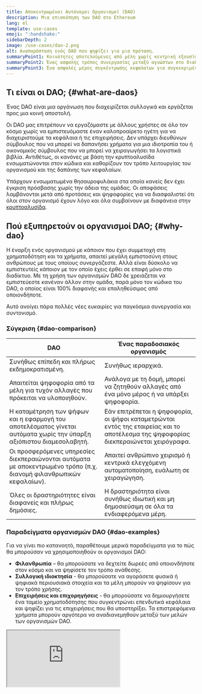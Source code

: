 ```yaml
---
title: Αποκεντρωμένοι Αυτόνομοι Οργανισμοί (DAO)
description: Μια επισκόπηση των DAO στο Ethereum
lang: el
template: use-cases
emoji: ":handshake:"
sidebarDepth: 2
image: /use-cases/dao-2.png
alt: Αναπαράσταση ενός DAO που ψηφίζει για μια πρόταση.
summaryPoint1: Κοινότητες αποτελούμενες από μέλη χωρίς κεντρική εξουσία.
summaryPoint2: Ένας ασφαλής τρόπος συνεργασίας μεταξύ αγνώστων στο διαδίκτυο.
summaryPoint3: Ένα ασφαλές μέρος συγκέντρωσης κεφαλαίων για συγκεκριμένο σκοπό.
---
```


## Τι είναι οι DAO; {#what-are-daos}

Ένας DAO είναι μια οργάνωση που διαχειρίζεται συλλογικά και εργάζεται προς μια κοινή αποστολή.

Οι DAO μας επιτρέπουν να εργαζόμαστε με άλλους χρήστες σε όλο τον κόσμο χωρίς να εμπιστευόμαστε έναν καλοπροαίρετο ηγέτη για να διαχειριστούμε τα κεφάλαια ή τις επιχειρήσεις. Δεν υπάρχει διευθύνων σύμβουλος που να μπορεί να δαπανήσει χρήματα για μια ιδιοτροπία του ή οικονομικός σύμβουλος που να μπορεί να χειραγωγήσει τα λογιστικά βιβλία. Αντιθέτως, οι κανόνες με βάση την κρυπτοαλυσίδα ενσωματώνονται στον κώδικα και καθορίζουν τον τρόπο λειτουργίας του οργανισμού και της δαπάνης των κεφαλαίων.

Υπάρχουν ενσωματωμένα θησαυροφυλάκια στα οποία κανείς δεν έχει έγκριση πρόσβασης χωρίς την άδεια της ομάδας. Οι αποφάσεις λαμβάνονται μετά από προτάσεις και ψηφοφορίες για να διασφαλιστεί ότι όλοι στον οργανισμό έχουν λόγο και όλα συμβαίνουν με διαφάνεια στην [κρυπτοαλυσίδα](/glossary/#on-chain).

## Πού εξυπηρετούν οι οργανισμοί DAO; {#why-dao}

Η έναρξη ενός οργανισμού με κάποιον που έχει συμμετοχή στη χρηματοδότηση και τα χρήματα, απαιτεί μεγάλη εμπιστοσύνη στους ανθρώπους με τους οποίους συνεργάζεστε. Αλλά είναι δύσκολο να εμπιστευτείς κάποιον με τον οποίο έχεις έρθει σε επαφή μόνο στο διαδίκτυο. Με τη χρήση των οργανισμών DAO δε χρειάζεται να εμπιστεύεστε κανέναν άλλον στην ομάδα, παρά μόνο τον κώδικα του DAO, ο οποίος είναι 100% διαφανής και επαληθεύσιμος από οποιονδήποτε.

Αυτό ανοίγει πάρα πολλές νέες ευκαιρίες για παγκόσμια συνεργασία και συντονισμό.

### Σύγκριση {#dao-comparison}

| DAO                                                                                                                  | Ένας παραδοσιακός οργανισμός                                                                                                         |
| -------------------------------------------------------------------------------------------------------------------- | ------------------------------------------------------------------------------------------------------------------------------------ |
| Συνήθως επίπεδη και πλήρως εκδημοκρατισμένη.                                                                         | Συνήθως ιεραρχικά.                                                                                                                   |
| Απαιτείται ψηφοφορία από τα μέλη για τυχόν αλλαγές που πρόκειται να υλοποιηθούν.                                     | Ανάλογα με τη δομή, μπορεί να ζητηθούν αλλαγές από ένα μόνο μέρος ή να υπάρξει ψηφοφορία.                                            |
| Η καταμέτρηση των ψήφων και η εφαρμογή του αποτελέσματος γίνεται αυτόματα χωρίς την ύπαρξη αξιόπιστου διαμεσολαβητή. | Εάν επιτρέπεται η ψηφοφορία, οι ψήφοι καταμετρώνται εντός της εταιρείας και το αποτέλεσμα της ψηφοφορίας διεκπεραιώνεται χειρόγραφα. |
| Οι προσφερόμενες υπηρεσίες διεκπεραιώνονται αυτόματα με αποκεντρωμένο τρόπο (π.χ. διανομή φιλανθρωπικών κεφαλαίων).  | Απαιτεί ανθρώπινο χειρισμό ή κεντρικά ελεγχόμενη αυτοματοποίηση, ευάλωτη σε χειραγώγηση.                                             |
| Όλες οι δραστηριότητες είναι διαφανείς και πλήρως δημόσιες.                                                          | Η δραστηριότητα είναι συνήθως ιδιωτική και μη δημοσιεύσιμη σε όλα τα ενδιαφερόμενα μέρη.                                             |

### Παραδείγματα οργανισμών DAO {#dao-examples}

Για να γίνει πιο κατανοητό, παραθέτουμε μερικά παραδείγματα για το πώς θα μπορούσαν να χρησιμοποιηθούν οι οργανισμοί DAO:

- **Φιλανθρωπία** – θα μπορούσατε να δεχτείτε δωρεές από οποιονδήποτε στον κόσμο και να ψηφίσετε τον τρόπο ανάθεσης.
- **Συλλογική ιδιοκτησία** - θα μπορούσατε να αγοράσετε φυσικά ή ψηφιακά περιουσιακά στοιχεία και τα μέλη μπορούν να ψηφίσουν για τον τρόπο χρήσης.
- **Επιχειρήσεις και επιχορηγήσεις** - θα μπορούσατε να δημιουργήσετε ένα ταμείο χρηματοδότησης που συγκεντρώνει επενδυτικά κεφάλαια και ψηφίζει για τις επιχειρήσεις που θα υποστηρίξει. Τα επιστρεφόμενα χρήματα μπορούν αργότερα να αναδιανεμηθούν μεταξύ των μελών των οργανισμών DAO.

<iframe src="https://embed.ted.com/talks/lang/en/scott_fitsimones_could_a_dao_build_the_next_great_city" ></p>

<h2 id="how-daos-work" spaces-before="0">
  Πώς λειτουργούν οι DAO;
</h2>

<p spaces-before="0">
  Η ραχοκοκαλιά ενός DAO είναι το <a href="/glossary/#smart-contract">έξυπνο συμβόλαιο</a> του, το οποίο ορίζει τους κανόνες του οργανισμού και κατέχει το θησαυροφυλάκιο της ομάδας. Μόλις το συμβόλαιο δημοσιευτεί στο Ethereum, κανείς δεν μπορεί να αλλάξει τους κανόνες εκτός από μια ψηφοφορία. Αν κάποιος προσπαθήσει να τροποποιήσει κάτι που δεν καλύπτεται από τους κανόνες και τη λογική του κώδικα, θα αποτύχει. Και επειδή ο θησαυρός του καθορίζεται επίσης από το έξυπνο συμβόλαιό του, σημαίνει ότι κανείς δεν μπορεί να σπαταλήσει τα χρήματα χωρίς την έγκριση της ομάδας. Αυτό σημαίνει ότι οι DAO δε χρειάζονται κεντρική εξουσία. Αντιθέτως, η ομάδα λαμβάνει συλλογικές αποφάσεις και οι πληρωμές εγκρίνονται αυτόματα μετά από ψηφοφορία.
</p>

<p spaces-before="0">
  Αυτό είναι δυνατό επειδή τα έξυπνα συμβόλαια είναι απαραβίαστα μόλις δημοσιευτούν στο Ethereum. Δεν μπορείτε απλά να επεξεργαστείτε τον κώδικα (τους κανόνες των DAO) χωρίς να το προσέξει κανείς επειδή όλα είναι δημόσια.
</p>

<h2 id="ethereum-and-daos" spaces-before="0">
  Το Ethereum και οι DAO
</h2>

<p spaces-before="0">
  Το Ethereum είναι το ιδανικό θεμέλιο για DAO για διάφορους λόγους:
</p>

<ul>
  <li>
    Η συναίνεση του Ethereum είναι αποκεντρωμένη και έχει εδραιωθεί αρκετά ώστε οι οργανισμοί να εμπιστεύονται το δίκτυο.
  </li>
  <li>
    Ο κώδικας του έξυπνου συμβολαίου δεν μπορεί να τροποποιηθεί από τη στιγμή που θα δημοσιευθεί, ακόμη και από τους ιδιοκτήτες του. Αυτό επιτρέπει στον DAO να λειτουργεί σύμφωνα με τους κανόνες με τους οποίους έχει προγραμματιστεί.
  </li>
  <li>
    Τα έξυπνα συμβόλαια μπορούν να στέλνουν/λαμβάνουν κεφάλαια. Χωρίς αυτά θα χρειαζόσασταν έναν έμπιστο ενδιάμεσο για να διαχειριστείτε τα κεφάλαια της ομάδας.
  </li>
  <li>
    Η κοινότητα του Ethereum έχει αποδειχθεί ότι είναι ποιο συνεργατική παρά ανταγωνιστική, επιτρέποντας την ταχεία εμφάνιση βέλτιστων πρακτικών και συστημάτων υποστήριξης.
  </li>
</ul>

<h2 id="dao-governance" spaces-before="0">
  Διακυβέρνηση DAO
</h2>

<p spaces-before="0">
  Υπάρχουν πολλές σκέψεις κατά τη διοίκηση ενός DAO, όπως ο τρόπος με τον οποίο λειτουργεί η ψηφοφορία και οι προτάσεις.
</p>

<h3 id="governance-delegation" spaces-before="0">
  Αντιπροσωπεία
</h3>

<p spaces-before="0">
  Αντιπροσωπεία είναι σαν η εκδοχή σε DAO της αντιπροσωπευτικής δημοκρατίας. Οι κάτοχοι των ψηφιακών στοιχείων εκχωρούν ψήφους σε χρήστες που ορίζουν τους εαυτούς τους και δεσμεύονται να διαχειρίζονται το πρωτόκολλο και να παραμένουν ενημερωμένοι.
</p>

<h4 id="governance-example" spaces-before="0">
  Ένα δημοφιλές παράδειγμα
</h4>

<p spaces-before="0">
  <a href="https://claim.ens.domains/delegate-ranking">ENS</a> – Οι κάτοχοι ENS μπορούν να εκχωρήσουν τις ψήφους τους σε ενεργά μέλη της κοινότητας για να τους εκπροσωπούν.
</p>

<h3 id="governance-example" spaces-before="0">
  Αυτόματη διακυβέρνηση συναλλαγής
</h3>

<p spaces-before="0">
  Σε πολλούς DAO, οι συναλλαγές θα εκτελούνται αυτόματα εάν επιβεβαιωθεί η απαρτία μελών.
</p>

<h4 id="governance-example" spaces-before="0">
  Ένα δημοφιλές παράδειγμα
</h4>

<p spaces-before="0">
  <a href="https://nouns.wtf">Nouns</a> – Στο Nouns DAO, μια συναλλαγή εκτελείται αυτόματα εφόσον επιτευχθεί απαρτία των ψήφων και επικράτηση αυτών με πλειοψηφία, όσο δεν υπάρχει βέτο από τους ιδρυτές.
</p>

<h3 id="governance-example" spaces-before="0">
  Διακυβέρνηση πολλαπλών υπογραφών
</h3>

<p spaces-before="0">
  Καθώς οι DAOs μπορεί να έχουν χιλιάδες μέλη που ψηφίζουν, τα κεφάλαια μπορούν να διατηρούνται σε ένα <a href="/glossary/#wallet">πορτοφόλι</a> που μοιράζονται 5-20 ενεργά μέλη της κοινότητας που είναι αξιόπιστα και συνήθως doxxed (δημόσιες ταυτότητες γνωστές στην κοινότητα). Μετά την ψηφοφορία, οι <a href="/glossary/#multisig">εξουσιοδοτημένοι</a> υπογράφοντες εκτελούν τη βούληση της κοινότητας.
</p>

<h2 id="dao-laws" spaces-before="0">
  Νομοθεσία DAO
</h2>

<p spaces-before="0">
  Το 1977, το Wyoming εφηύρε την LLC, η οποία προστατεύει τους επιχειρηματίες και περιορίζει την ευθύνη τους. Πιο πρόσφατα, πρωτοστάτησαν στο νόμο DAO που θεσπίζει το νομικό καθεστώς για τους DAO. Επί του παρόντος το Wyoming, το Vermont και οι Παρθένοι Νήσοι διαθέτουν DAO νόμους σε κάποια μορφή.
</p>

<h3 id="law-example" spaces-before="0">
  Ένα δημοφιλές παράδειγμα
</h3>

<p spaces-before="0">
  <a href="https://citydao.io">CityDAO</a> – Η CityDAO χρησιμοποίησε το νόμο DAO του Wyoming για να αγοράσει 40 στρέμματα γης κοντά στο Εθνικό Πάρκο Yellowstone.
</p>

<h2 id="dao-membership" spaces-before="0">
  Μέλη DAO
</h2>

<p spaces-before="0">
  Υπάρχουν διάφοροι τύποι συμμετοχής μελών στους οργανισμούς DAO. Ο τύπος μέλους καθορίζει τον τρόπο συμμετοχής στις ψηφοφορίες αλλά και άλλα χαρακτηριστικά της συμμετοχής στον οργανισμό DAO.
</p>

<h3 id="token-based-membership" spaces-before="0">
  Συμμετοχή βασισμένη σε ψηφιακό στοιχείο
</h3>

<p spaces-before="0">
  Συνήθως <a href="/glossary/#permissionless">χωρίς άδειες</a>, ανάλογα με το ψηφιακό στοιχείο που χρησιμοποιείται. Κυρίως αυτά τα ψηφιακά στοιχεία διακυβέρνησης μπορούν να αποτελέσουν αντικείμενο ανταλλαγής χωρίς ανάγκη άδειας σε ένα <a href="/glossary/#dex">αποκεντρωμένο ανταλλακτήριο</a>. Άλλα πρέπει να αποκτώνται με την παροχή ρευστότητας ή με κάποια άλλη «απόδειξη εργασίας». Όπως και να χει, απλά κατέχοντας το ψηφιακό στοιχείο εγγυάται η πρόσβαση σε ψηφοφορίες.
</p>

<p spaces-before="0">
  <em x-id="4">Συνήθως χρησιμοποιείται για να καθοδηγούν ευρεία αποκεντρωμένα πρωτόκολλα και/ή ψηφιακά στοιχεία.</em>
</p>

<h4 id="token-example" spaces-before="0">
  Ένα δημοφιλές παράδειγμα
</h4>

<p spaces-before="0">
  <a href="https://makerdao.com">MakerDAO</a> – Το ψηφιακό στοιχείο του MakerDAO MKR είναι ευρέως διαθέσιμο σε αποκεντρωμένα ανταλλακτήρια και ο καθένας μπορεί να αγοράσει το δικαίωμα ψήφου στο μέλλον του πρωτοκόλλου Maker.
</p>

<h3 id="share-based-membership" spaces-before="0">
  Συμμετοχή βασισμένη σε μετοχές
</h3>

<p spaces-before="0">
  Οι DAO που βασίζονται σε μετοχές είναι περισσότερο χωρίς άδειες, αλλά ακόμα διατηρούνται ανοιχτοί. Κάθε υποψήφιο μέλος μπορεί να υποβάλει πρόταση για να ενταχθεί σε DAO, προσφέροντας συνήθως ένα συμβολικό ποσό ή εργασία. Ο αριθμός των μετοχών αντιπροσωπεύουν άμεσα τη δύναμη ψήφου και το ποσοστό ιδιοκτησίας. Τα μέλη μπορούν να αποχωρήσουν ανά πάσα στιγμή με το μερίδιο που τους αναλογεί, από το κοινό κεφάλαιο.
</p>

<p spaces-before="0">
  <em x-id="4">Συνήθως χρησιμοποιείται για πιο στενές και ανθρωποκεντρικές οργανώσεις, όπως τις φιλανθρωπικές οργανώσεις, τις συλλογικότητες των εργαζομένων και τους επενδυτικούς συλλόγους. Μπορεί επίσης να ρυθμίζει πρωτόκολλα και ψηφιακά στοιχεία.</em>
</p>

<h4 id="share-example" spaces-before="0">
  Ένα δημοφιλές παράδειγμα
</h4>

<p spaces-before="0">
  <a href="http://molochdao.com/">MolochDAO</a> – Το MolochDAO εστιάζει στη χρηματοδότηση έργων Ethereum. Απαιτούν μια πρόταση για την πρόσβαση μέλους, έτσι ώστε η ομάδα να μπορεί να αξιολογήσει αν υπάρχει η απαραίτητη εμπειρία και κεφάλαιο, για να προβεί όσο το δυνατόν σε ποιο σωστές αποφάσεις σχετικά με πιθανές χορηγίες. Δεν μπορείτε απλά να αγοράσετε πρόσβαση σε έναν DAO στην ανοικτή αγορά.
</p>

<h3 id="reputation-based-membership" spaces-before="0">
  Συμμετοχή που βασίζεται στη δημοσιότητα
</h3>

<p spaces-before="0">
  Η δημοσιότητα αποτελεί απόδειξη παρουσίας και παρέχει το δικαίωμα ψήφου στον DAO. Σε αντίθεση με τα μέλη σύμφωνα με τα ψηφιακά στοιχεία ή τις μετοχές τους, οι DAO που βασίζονται στη δημοσιότητα δε μεταβιβάζουν την ιδιοκτησία στους συμμετέχοντες. Η δημοσιότητα δεν μπορεί να αγοραστεί, να μεταβιβαστεί ή να εκχωρηθεί. Τα μέλη του DAO πρέπει να κερδίζουν τη φήμη τους μέσω της συμμετοχής τους. Η ψηφοφορία επί της αλυσίδας είναι χωρίς άδεια και τα μελλοντικά μέλη μπορούν ελεύθερα να υποβάλουν προτάσεις για να ενταχθούν σε DAO και να ζητήσουν να λάβουν δημοσιότητα και ψηφιακά στοιχεία ως ανταμοιβή σε αντάλλαγμα για τις συνεισφορές τους.
</p>

<p spaces-before="0">
  <em x-id="4">Συνήθως χρησιμοποιείται για την αποκεντρωμένη ανάπτυξη και διακυβέρνηση πρωτοκόλλων και <a href="/glossary/#dapp">dapp</a>, αλλά είναι κατάλληλο και για ένα ποικίλο σύνολο οργανισμών, όπως φιλανθρωπικές οργανώσεις, συλλογικότητες εργαζομένων, επενδυτικούς συλλόγους κλπ.</em>
</p>

<h4 id="reputation-example" spaces-before="0">
  Ένα δημοφιλές παράδειγμα
</h4>

<p spaces-before="0">
  <a href="https://DXdao.eth.link">DXdao</a> – Το DXdao είναι ένα παγκόσμιο κυρίαρχο συλλογικό κατασκεύασμα και καθοδηγεί αποκεντρωμένα πρωτόκολλα και εφαρμογές από το 2019. Αξιολογεί τη διακυβέρνηση που βασίζεται στη δημοσιότητα και την <a href="/glossary/#holographic-consensus">ολογραφική συναίνεση</a> για τον συντονισμό και τη διαχείριση των κεφαλαίων, πράγμα που σημαίνει ότι κανείς δεν μπορεί να αγοράσει την πορεία του για να επηρεάσει το μέλλον του.
</p>

<h2 id="join-start-a-dao" spaces-before="0">
  Εγγραφή / έναρξη DAO
</h2>

<h3 id="join-a-dao" spaces-before="0">
  Συμμετέχετε σε ένα DAO
</h3>

<ul>
  <li>
    <a href="/community/get-involved/#decentralized-autonomous-organizations-daos">Κοινότητα DAO στο Ethereum</a>
  </li>
  <li>
    <a href="https://app.daohaus.club/explore">Λίστα DAOHaus για DAO</a>
  </li>
  <li>
    <a href="https://www.tally.xyz">Tally.xyz λίστα των DAO</a>
  </li>
</ul>

<h3 id="start-a-dao" spaces-before="0">
  Ξεκινήστε ένα DAO
</h3>

<ul>
  <li>
    <a href="https://app.daohaus.club/summon">Επίκληση ενός DAO με DAOHaus</a>
  </li>
  <li>
    <a href="https://www.tally.xyz/add-a-dao">Ξεκινήστε Διακυβέρνηση DAO με το Tally</a>
  </li>
  <li>
    <a href="https://aragon.org/product">Δημιουργία ενός DAO βασισμένου στο Aragon</a>
  </li>
  <li>
    <a href="https://colony.io/">Ξεκινήστε μια αποικία</a>
  </li>
  <li>
    <a href="https://alchemy.daostack.io/daos/create">Δημιουργήστε έναν DAO με την ολογραφική συναίνεση του DAOstack</a>
  </li>
</ul>

<h2 id="further-reading" spaces-before="0">
  Περισσότερες πληροφορίες
</h2>

<h3 id="dao-articles" spaces-before="0">
  Άρθρα για DAO
</h3>

<ul>
  <li>
    <a href="https://aragon.org/dao">Τι είναι ένας DAO;</a> – <a href="https://aragon.org/">Aragon</a>
  </li>
  <li>
    <a href="https://wiki.metagame.wtf/docs/great-houses/house-of-daos">Οίκος των DAO</a> – <a href="https://wiki.metagame.wtf/">Metagame</a>
  </li>
  <li>
    <a href="https://daohaus.substack.com/p/-what-is-a-dao-and-what-is-it-for">Τι είναι ένας DAO και τι αφορά;</a> – <a href="https://daohaus.club/">DAOhaus</a>
  </li>
  <li>
    <a href="https://daohaus.substack.com/p/four-and-a-half-steps-to-start-a">Πώς να ξεκινήσετε έναν DAO-Powered Digital Community</a> – <a href="https://daohaus.club/">DAOhaus</a>
  </li>
  <li>
    <a href="https://coinmarketcap.com/alexandria/article/what-is-a-dao">Τι είναι ένας DAO;</a> – <a href="https://coinmarketcap.com">Coinmarketcap</a>
  </li>
  <li>
    <a href="https://medium.com/daostack/holographic-consensus-part-1-116a73ba1e1c">Τι είναι η ολογραφική συναίνεση;</a> - <a href="https://daostack.io/">DAOstack</a>
  </li>
  <li>
    <a href="https://vitalik.eth.limo/general/2022/09/20/daos.html">Οι DAO δεν είναι εταιρείες: όπου η αποκέντρωση σε αυτόνομους οργανισμούς έχει σημασία, από τον Vitalik</a>
  </li>
  <li>
    <a href="https://blog.ethereum.org/2014/05/06/daos-dacs-das-and-more-an-incomplete-terminology-guide">Οι DAO, DAC, DA και άλλοι: Ένας ατελής οδηγός ορολογίας</a> - <a href="https://blog.ethereum.org">Ιστολόγιο Ethereum</a>
  </li>
</ul>

<h3 id="videos" spaces-before="0">
  Βίντεο
</h3>

<ul>
  <li>
    <a href="https://youtu.be/KHm0uUPqmVE">Τι είναι ένας DAO στα κρυπτονομίσματα;</a>
  </li>
  <li>
    <a href="https://www.ted.com/talks/scott_fitsimones_could_a_dao_build_the_next_great_city">Μπορεί ένας DAO να χτίσει μια πόλη;</a> – <a href="https://www.ted.com/">TED</a>
  </li>
</ul>
